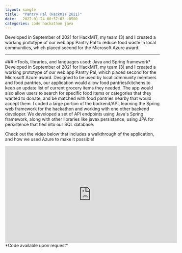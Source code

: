 ```yaml
---
layout: single
title:  "Pantry Pal (HackMIT 2021)"
date:   2022-01-24 00:57:03 -0500
categories: code hackathon java
---
```

Developed in September of 2021 for HackMIT, my team (3) and I created a working prototype of our web app Pantry Pal to reduce food waste in local communities, which placed second for the Microsoft Azure award.
<hr>
### *Tools, libraries, and languages used: Java and Spring framework*
Developed in September of 2021 for HackMIT, my team (3) and I created a working prototype of our web app Pantry Pal, which placed second for the Microsoft Azure award. Designed to be used by local community members and food pantries, our application would allow food pantries/kitchens to keep an update list of current grocery items they needed. The app would also allow users to search for specific food items or categories that they wanted to donate, and be matched with food pantries nearby that would accept them. I coded a large portion of the backend/API, learning the Spring web framework for the hackathon and working with one other backend developer. We developed a set of API endpoints using Java's Spring framework, along with other libraries like javax.persistance, using JPA for persistence that tied into our SQL database.

Check out the video below that includes a walkthrough of the application, and how we used Azure to make it possible!

<iframe width="560" height="315" src="https://www.youtube.com/embed/UhyzexcMQ3o" title="YouTube video player" frameborder="0" allow="accelerometer; autoplay; clipboard-write; encrypted-media; gyroscope; picture-in-picture" allowfullscreen></iframe>
<br>
*Code available upon request*